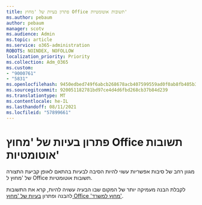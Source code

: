 ```yaml
---
title: פתרון בעיות של 'מחוץ Office תשובות אוטומטיות'
ms.author: pebaum
author: pebaum
manager: scotv
ms.audience: Admin
ms.topic: article
ms.service: o365-administration
ROBOTS: NOINDEX, NOFOLLOW
localization_priority: Priority
ms.collection: Adm_O365
ms.custom:
- "9000761"
- "5831"
ms.openlocfilehash: 9450edbed749f6abcb268678acb407599559ad0f0ab8fb405b3f772c2371cdea
ms.sourcegitcommit: 920051182781bd97ce4d4d6fbd268cb37b84d239
ms.translationtype: MT
ms.contentlocale: he-IL
ms.lasthandoff: 08/11/2021
ms.locfileid: "57899661"
---
```

# <a name="troubleshooting-out-of-office-automatic-replies"></a>פתרון בעיות של 'מחוץ Office תשובות אוטומטיות'

מגוון רחב של סיבות אפשריות עשוי להיות הסיבה לבעיות בהתאם לאופן קביעת התצורה של 'מחוץ ל Office תשובות אוטומטיות.

לקבלת הבנה מעמיקה יותר של המקום שבו הבעיה עשויה להיות, קרא את התשובות להבנה ופתרון [בעיות של 'מחוץ Office 'מחוץ למשרד'](https://docs.microsoft.com/exchange/troubleshoot/email-delivery/understand-troubleshoot-oof-replies).